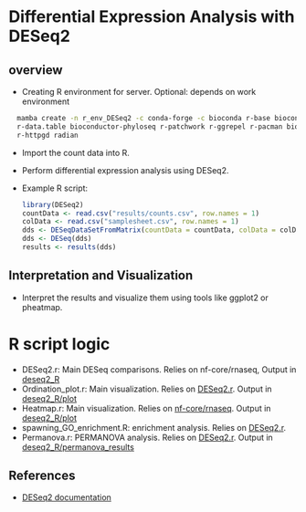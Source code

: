 # Differential Expression Analysis with DESeq2

## overview

- Creating R environment for server. Optional: depends on work environment

```bash
  mamba create -n r_env_DESeq2 -c conda-forge -c bioconda r-base bioconductor-deseq2 r-ellipse r-ggplot2 r-dplyr r-tidyr \
  r-data.table bioconductor-phyloseq r-patchwork r-ggrepel r-pacman bioconductor-summarizedexperiment bioconductor-tximport bioconductor-apeglm bioconductor-GenomicFeatures \
  r-httpgd radian
```

- Import the count data into R.
- Perform differential expression analysis using DESeq2.
- Example R script:

  ```R
  library(DESeq2)
  countData <- read.csv("results/counts.csv", row.names = 1)
  colData <- read.csv("samplesheet.csv", row.names = 1)
  dds <- DESeqDataSetFromMatrix(countData = countData, colData = colData, design = ~ condition)
  dds <- DESeq(dds)
  results <- results(dds)
  ```

## Interpretation and Visualization

- Interpret the results and visualize them using tools like ggplot2 or pheatmap.

# R script logic

- DESeq2.r: Main DESeq comparisons. Relies on nf-core/rnaseq, Output in [deseq2_R](results/README.md)
- Ordination_plot.r: Main visualization. Relies on [DESeq2.r](Rscripts/DESeq2.r). Output in [deseq2_R/plot](results/README.md)
- Heatmap.r: Main visualization. Relies on [nf-core/rnaseq](https://github.com/nf-core/rnaseq/). Output in [deseq2_R/plot](results/README.md)
- spawning_GO_enrichment.R: enrichment analysis. Relies on [DESeq2.r](Rscripts/DESeq2.r).
- Permanova.r: PERMANOVA analysis. Relies on [DESeq2.r](Rscripts/DESeq2.r). Output in [deseq2_R/permanova_results](results/README.md)

## References

- [DESeq2 documentation](https://bioconductor.org/packages/release/bioc/html/DESeq2.html)
